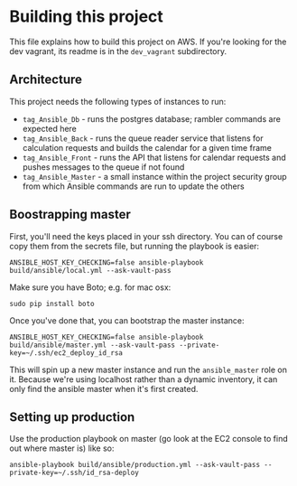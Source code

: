 # Building this project

This file explains how to build this project on AWS.  If you're looking for the dev vagrant, its readme is in the `dev_vagrant` subdirectory.

## Architecture

This project needs the following types of instances to run:

- `tag_Ansible_Db` - runs the postgres database; rambler commands are expected here
- `tag_Ansible_Back` - runs the queue reader service that listens for calculation requests and builds the calendar for a given time frame
- `tag_Ansible_Front` - runs the API that listens for calendar requests and pushes messages to the queue if not found
- `tag_Ansible_Master` - a small instance within the project security group from which Ansible commands are run to update the others

## Boostrapping master

First, you'll need the keys placed in your ssh directory.  You can of course copy them from the secrets file, but running the playbook is easier:

```
ANSIBLE_HOST_KEY_CHECKING=false ansible-playbook build/ansible/local.yml --ask-vault-pass
```

Make sure you have Boto; e.g. for mac osx:

```
sudo pip install boto
```

Once you've done that, you can bootstrap the master instance:

```
ANSIBLE_HOST_KEY_CHECKING=false ansible-playbook build/ansible/master.yml --ask-vault-pass --private-key=~/.ssh/ec2_deploy_id_rsa
```

This will spin up a new master instance and run the `ansible_master` role on it. Because we're using localhost rather than a dynamic inventory, it can only find the ansible master when it's first created.

## Setting up production

Use the production playbook on master (go look at the EC2 console to find out where master is) like so:

```
ansible-playbook build/ansible/production.yml --ask-vault-pass --private-key=~/.ssh/id_rsa-deploy
```

